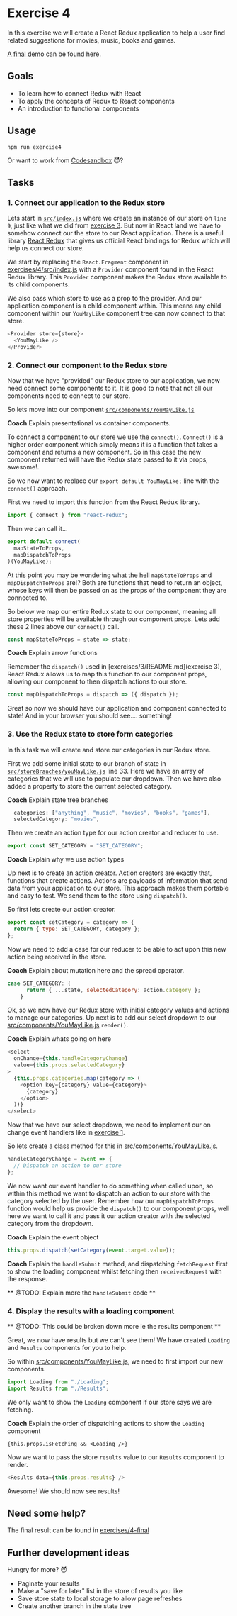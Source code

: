 # Exercise 4

In this exercise we will create a React Redux application to help a user find related suggestions for movies, music, books and games.

[A final demo](https://mimmit-koodaa-redux-track.now.sh) can be found here.

## Goals

- To learn how to connect Redux with React
- To apply the concepts of Redux to React components
- An introduction to functional components

## Usage

`npm run exercise4`

Or want to work from [Codesandbox](https://codesandbox.io/s/jv5qy0r9k5) 😈?

## Tasks

### 1. Connect our application to the Redux store

Lets start in [`src/index.js`](src/index.js) where we create an instance of our store on `line 9`, just like what we did from [exercise 3](exercises/3/README.md). But now in React land we have to somehow connect our the store to our React application. There is a useful library [React Redux](https://github.com/reduxjs/react-redux) that gives us official React bindings for Redux which will help us connect our store.

We start by replacing the `React.Fragment` component in [exercises/4/src/index.js](exercises/4/src/index.js) with a `Provider` component found in the React Redux library. This `Provider` component makes the Redux store available to its child components.

We also pass which store to use as a prop to the provider. And our application component is a child component within. This means any child component within our `YouMayLike` component tree can now connect to that store.

```javascript
<Provider store={store}>
  <YouMayLike />
</Provider>
```

### 2. Connect our component to the Redux store

Now that we have "provided" our Redux store to our application, we now need connect some components to it. It is good to note that not all our components need to connect to our store.

So lets move into our component [`src/components/YouMayLike.js`](src/components/YouMayLike.js)

**Coach** Explain presentational vs container components.

To connect a component to our store we use the [`connect()`](https://github.com/reduxjs/react-redux/blob/master/docs/api.md#connect). `Connect()` is a higher order component which simply means it is a function that takes a component and returns a new component. So in this case the new component returned will have the Redux state passed to it via props, awesome!.

So we now want to replace our `export default YouMayLike;` line with the `connect()` approach.

First we need to import this function from the React Redux library.

```javascript
import { connect } from "react-redux";
```

Then we can call it...

```javascript
export default connect(
  mapStateToProps,
  mapDispatchToProps
)(YouMayLike);
```

At this point you may be wondering what the hell `mapStateToProps` and `mapDispatchToProps` are!? Both are functions that need to return an object, whose keys will then be passed on as the props of the component they are connected to.

So below we map our entire Redux state to our component, meaning all store properties will be available through our component props. Lets add these 2 lines above our `connect()` call.

```javascript
const mapStateToProps = state => state;
```

**Coach** Explain arrow functions

Remember the `dispatch()` used in [exercises/3/README.md](exercise 3), React Redux allows us to map this function to our component props, allowing our component to then dispatch actions to our store.

```javascript
const mapDispatchToProps = dispatch => ({ dispatch });
```

Great so now we should have our application and component connected to state! And in your browser you should see.... something!

### 3. Use the Redux state to store form categories

In this task we will create and store our categories in our Redux store.

First we add some initial state to our branch of state in [`src/storeBranches/youMayLike.js`](src/storeBranches/youMayLike.js) line 33. Here we have an array of categories that we will use to populate our dropdown. Then we have also added a property to store the current selected category.

**Coach** Explain state tree branches

```javascript
  categories: ["anything", "music", "movies", "books", "games"],
  selectedCategory: "movies",
```

Then we create an action type for our action creator and reducer to use.

```javascript
export const SET_CATEGORY = "SET_CATEGORY";
```

**Coach** Explain why we use action types

Up next is to create an action creator. Action creators are exactly that, functions that create actions. Actions are payloads of information that send data from your application to our store. This approach makes them portable and easy to test. We send them to the store using `dispatch()`.

So first lets create our action creator.

```javascript
export const setCategory = category => {
  return { type: SET_CATEGORY, category };
};
```

Now we need to add a case for our reducer to be able to act upon this new action being received in the store.

**Coach** Explain about mutation here and the spread operator.

```javascript
case SET_CATEGORY: {
      return { ...state, selectedCategory: action.category };
    }
```

Ok, so we now have our Redux store with initial category values and actions to manage our categories. Up next is to add our select dropdown to our [src/components/YouMayLike.js](src/components/YouMayLike.js) `render()`.

**Coach** Explain whats going on here

```javascript
<select
  onChange={this.handleCategoryChange}
  value={this.props.selectedCategory}
>
  {this.props.categories.map(category => (
    <option key={category} value={category}>
      {category}
    </option>
  ))}
</select>
```

Now that we have our select dropdown, we need to implement our on change event handlers like in [exercise 1](exercises/1/README.md).

So lets create a class method for this in [src/components/YouMayLike.js](src/components/YouMayLike.js).

```javascript
handleCategoryChange = event => {
  // Dispatch an action to our store
};
```

We now want our event handler to do something when called upon, so within this method we want to dispatch an action to our store with the category selected by the user. Remember how our `mapDispatchToProps` function would help us provide the `dispatch()` to our component props, well here we want to call it and pass it our action creator with the selected category from the dropdown.

**Coach** Explain the event object

```javascript
this.props.dispatch(setCategory(event.target.value));
```

**Coach** Explain the `handleSubmit` method, and dispatching `fetchRequest` first to show the loading component whilst fetching then `receivedRequest` with the response.

** @TODO: Explain more the `handleSubmit` code **

### 4. Display the results with a loading component

** @TODO: This could be broken down more ie the results component **

Great, we now have results but we can't see them! We have created `Loading` and `Results` components for you to help.

So within [src/components/YouMayLike.js](src/components/YouMayLike.js), we need to first import our new components.

```javascript
import Loading from "./Loading";
import Results from "./Results";
```

We only want to show the `Loading` component if our store says we are fetching.

**Coach** Explain the order of dispatching actions to show the `Loading` component

```
{this.props.isFetching && <Loading />}
```

Now we want to pass the store `results` value to our `Results` component to render.

```javascript
<Results data={this.props.results} />
```

Awesome! We should now see results!

## Need some help?

The final result can be found in [exercises/4-final](exercises/4-final)

## Further development ideas

Hungry for more? 😈

- Paginate your results
- Make a "save for later" list in the store of results you like
- Save store state to local storage to allow page refreshes
- Create another branch in the state tree
